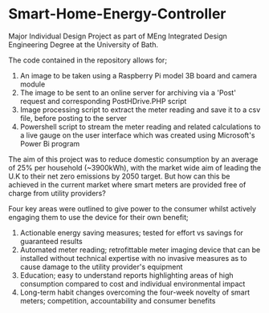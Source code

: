 # Smart-Home-Energy-Controller
Major Individual Design Project as part of MEng Integrated Design Engineering Degree at the University of Bath.

The code contained in the repository allows for;
1. An image to be taken using a Raspberry Pi model 3B board and camera module
2. The image to be sent to an online server for archiving via a 'Post' request and corresponding PostHDrive.PHP script
3. Image processing script to extract the meter reading and save it to a csv file, before posting to the server
4. Powershell script to stream the meter reading and related calculations to a live gauge on the user interface which was created using Microsoft's Power Bi program

The aim of this project was to reduce domestic consumption by an average of 25% per household (~3900kWh), with the market wide aim of leading the U.K to their net zero emissions by 2050 target. But how can this be achieved in the current market where smart meters are provided free of charge from utility providers?

Four key areas were outlined to give power to the consumer whilst actively engaging them to use the device for their own benefit;
1. Actionable energy saving measures; tested for effort vs savings for guaranteed results
2. Automated meter reading; retrofittable meter imaging device that can be installed without technical expertise with no invasive measures as to cause damage to the utility provider's equipment
3. Education; easy to understand reports highlighting areas of high consumption compared to cost and individual environmental impact
4. Long-term habit changes overcoming the four-week novelty of smart meters; competition, accountability and consumer benefits
